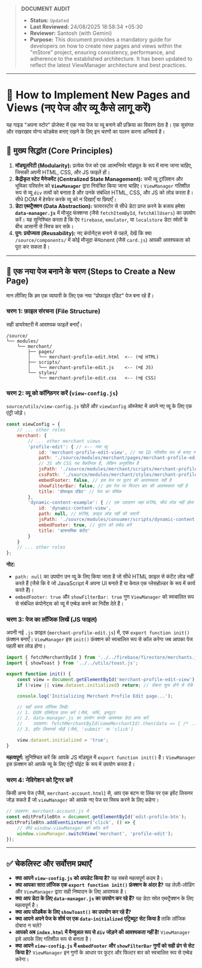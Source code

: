 > **DOCUMENT AUDIT**
> - **Status:** `Updated`
> - **Last Reviewed:** 24/08/2025 18:58:34 +05:30
> - **Reviewer:** Santosh (with Gemini)
> - **Purpose:** This document provides a mandatory guide for developers on how to create new pages and views within the "mStore" project, ensuring consistency, performance, and adherence to the established architecture. It has been updated to reflect the latest ViewManager architecture and best practices.

---

# 📖 How to Implement New Pages and Views (नए पेज और व्यू कैसे लागू करें)

यह गाइड "अपना स्टोर" प्रोजेक्ट में एक नया पेज या व्यू बनाने की प्रक्रिया का विवरण देता है। एक सुसंगत और रखरखाव योग्य कोडबेस बनाए रखने के लिए इन चरणों का पालन करना अनिवार्य है।

## 🎯 मुख्य सिद्धांत (Core Principles)

1.  **मॉड्यूलरिटी (Modularity):** प्रत्येक पेज को एक आत्मनिर्भर मॉड्यूल के रूप में माना जाना चाहिए, जिसकी अपनी HTML, CSS, और JS फाइलें हों।
2.  **केंद्रीकृत स्टेट मैनेजमेंट (Centralized State Management):** सभी व्यू ट्रांज़िशन और भूमिका परिवर्तन को **`ViewManager`** द्वारा नियंत्रित किया जाना चाहिए। `ViewManager` गतिशील रूप से व्यू `div` तत्वों को बनाता है और उनके संबंधित HTML, CSS, और JS को लोड करता है। सीधे DOM में हेरफेर करके व्यू को न दिखाएँ या छिपाएँ।
3.  **डेटा एब्स्ट्रैक्शन (Data Abstraction):** फायरस्टोर से सीधे डेटा प्राप्त करने के बजाय हमेशा **`data-manager.js`** में मौजूद फंक्शन्स (जैसे `fetchItemById`, `fetchAllUsers`) का उपयोग करें। यह सुनिश्चित करता है कि ऐप `firebase`, `emulator`, या `localstore` डेटा स्रोतों के बीच आसानी से स्विच कर सके।
4.  **पुन: प्रयोज्यता (Reusability):** नए कंपोनेंट्स बनाने से पहले, देखें कि क्या `/source/components/` में कोई मौजूदा कंपonent (जैसे `card.js`) आपकी आवश्यकता को पूरा कर सकता है।

---

## 🚀 एक नया पेज बनाने के चरण (Steps to Create a New Page)

मान लीजिए कि हम एक व्यापारी के लिए एक नया "प्रोफाइल एडिट" पेज बना रहे हैं।

### चरण 1: फ़ाइल संरचना (File Structure)

सही डायरेक्टरी में आवश्यक फाइलें बनाएँ।

```
/source/
└── modules/
    └── merchant/
        ├── pages/
        │   └── merchant-profile-edit.html  <-- (नई HTML)
        ├── scripts/
        │   └── merchant-profile-edit.js    <-- (नई JS)
        └── styles/
            └── merchant-profile-edit.css   <-- (नई CSS)
```

### चरण 2: व्यू को कॉन्फ़िगर करें (`view-config.js`)

`source/utils/view-config.js` खोलें और `viewConfig` ऑब्जेक्ट में अपने नए व्यू के लिए एक एंट्री जोड़ें।

```javascript
const viewConfig = {
    // ... other roles
    merchant: {
        // ... other merchant views
        'profile-edit': { // <-- नया व्यू
            id: 'merchant-profile-edit-view', // यह ID गतिशील रूप से बनाए गए div को दी जाएगी
            path: './source/modules/merchant/pages/merchant-profile-edit.html',
            // JS और CSS पथ वैकल्पिक हैं, लेकिन अनुशंसित हैं
            jsPath: './source/modules/merchant/scripts/merchant-profile-edit.js',
            cssPath: './source/modules/merchant/styles/merchant-profile-edit.css',
            embedFooter: false, // इस पेज पर फुटर की आवश्यकता नहीं है
            showFilterBar: false, // इस पेज पर फिल्टर बार की आवश्यकता नहीं है
            title: 'प्रोफाइल एडिट' // पेज का शीर्षक
        },
        'dynamic-content-example': { // एक उदाहरण जहां HTML सीधे लोड नहीं होता है
            id: 'dynamic-content-view',
            path: null, // HTML फ़ाइल लोड नहीं की जाएगी
            jsPath: './source/modules/consumer/scripts/dynamic-content.js', // JS अभी भी लोड होगा
            embedFooter: true, // फुटर को एम्बेड करें
            title: 'डायनामिक कंटेंट'
        }
    }
    // ... other roles
};
```
**नोट:**
*   `path: null` का उपयोग उन व्यू के लिए किया जाता है जो सीधे HTML फ़ाइल से कंटेंट लोड नहीं करते हैं (जैसे कि वे जो JavaScript में अपना UI बनाते हैं या केवल एक प्लेसहोल्डर के रूप में कार्य करते हैं)।
*   `embedFooter: true` और `showFilterBar: true` गुण `ViewManager` को स्वचालित रूप से संबंधित कंपोनेंट्स को व्यू में एम्बेड करने का निर्देश देते हैं।

### चरण 3: पेज का लॉजिक लिखें (JS फाइल)

अपनी नई `.js` फ़ाइल (`merchant-profile-edit.js`) में, एक `export function init()` फ़ंक्शन बनाएँ। `ViewManager` इस `init()` फ़ंक्शन को स्वचालित रूप से कॉल करेगा जब आपका पेज पहली बार लोड होगा।

```javascript
import { fetchMerchantById } from '../../firebase/firestore/merchants.js'; // सही पथ का उपयोग करें
import { showToast } from '../../utils/toast.js';

export function init() {
    const view = document.getElementById('merchant-profile-edit-view');
    if (!view || view.dataset.initialized) return; // दोबारा शुरू होने से रोकें

    console.log('Initializing Merchant Profile Edit page...');

    // यहाँ अपना लॉजिक लिखें:
    // 1. DOM एलिमेंट्स प्राप्त करें (जैसे, फॉर्म, इनपुट)
    // 2. data-manager.js का उपयोग करके आवश्यक डेटा प्राप्त करें
    //    उदाहरण: fetchMerchantById(someMerchantId).then(data => { /* ... */ });
    // 3. इवेंट लिसनर्स जोड़ें (जैसे, 'submit' या 'click')

    view.dataset.initialized = 'true';
}
```
**महत्वपूर्ण:** सुनिश्चित करें कि आपके JS मॉड्यूल में `export function init()` है। `ViewManager` इस फ़ंक्शन को आपके व्यू के लिए एंट्री पॉइंट के रूप में उपयोग करता है।

### चरण 4: नेविगेशन को ट्रिगर करें

किसी अन्य पेज (जैसे, `merchant-account.html`) से, आप एक बटन या लिंक पर एक इवेंट लिसनर जोड़ सकते हैं जो `viewManager` को आपके नए पेज पर स्विच करने के लिए कहेगा।

```javascript
// उदाहरण: merchant-account.js में
const editProfileBtn = document.getElementById('edit-profile-btn');
editProfileBtn.addEventListener('click', () => {
    // सीधे window.viewManager को कॉल करें
    window.viewManager.switchView('merchant', 'profile-edit');
});
```

---

## ✅ चेकलिस्ट और सर्वोत्तम प्रथाएँ

-   **क्या आपने `view-config.js` को अपडेट किया है?** यह सबसे महत्वपूर्ण कदम है।
-   **क्या आपका सारा लॉजिक एक `export function init()` फ़ंक्शन के अंदर है?** यह लेज़ी-लोडिंग और `ViewManager` द्वारा सही निष्पादन के लिए आवश्यक है।
-   **क्या आप डेटा के लिए `data-manager.js` का उपयोग कर रहे हैं?** यह डेटा स्रोत एब्स्ट्रैक्शन के लिए महत्वपूर्ण है।
-   **क्या आप फीडबैक के लिए `showToast()` का उपयोग कर रहे हैं?**
-   **क्या आपने अपने पेज के शीर्ष पर एक `data-initialized` एट्रिब्यूट सेट किया है** ताकि लॉजिक दोबारा न चले?
-   **आपको अब `index.html` में मैन्युअल रूप से `div` जोड़ने की आवश्यकता नहीं है!** `ViewManager` इसे आपके लिए गतिशील रूप से बनाता है।
-   **क्या आपने `view-config.js` में `embedFooter` और `showFilterBar` गुणों को सही ढंग से सेट किया है?** `ViewManager` इन गुणों के आधार पर फुटर और फिल्टर बार को स्वचालित रूप से एम्बेड करेगा।
